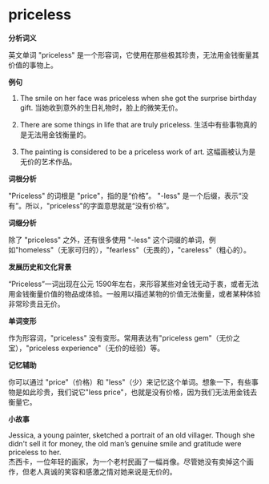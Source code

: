 # priceless

**分析词义**

  

英文单词 "priceless" 是一个形容词，它使用在那些极其珍贵，无法用金钱衡量其价值的事物上。

  

**例句**

  

1.  The smile on her face was priceless when she got the surprise birthday gift. 当她收到意外的生日礼物时，脸上的微笑无价。
    
      
    
2.  There are some things in life that are truly priceless. 生活中有些事物真的是无法用金钱衡量的。
    
      
    
3.  The painting is considered to be a priceless work of art. 这幅画被认为是无价的艺术作品。
    
      
    

  

**词根分析**

  

"Priceless" 的词根是 "price"，指的是“价格”。 "-less" 是一个后缀，表示“没有”。所以，"priceless"的字面意思就是“没有价格”。

  

**词缀分析**

  

除了 "priceless" 之外，还有很多使用 "-less" 这个词缀的单词，例如"homeless"（无家可归的），"fearless"（无畏的），"careless"（粗心的）。

  

**发展历史和文化背景**

  

“Priceless”一词出现在公元 1590年左右，来形容某些对金钱无动于衷，或者无法用金钱衡量价值的物品或体验。一般用以描述某物的价值无法衡量，或者某种体验非常珍贵且无价。

  

**单词变形**

  

作为形容词，"priceless" 没有变形。常用表达有"priceless gem"（无价之宝），"priceless experience"（无价的经验）等。

  

**记忆辅助**

  

你可以通过 "price"（价格）和 "less"（少）来记忆这个单词。想象一下，有些事物是如此珍贵，我们说它"less price"，也就是没有价格，因为我们无法用金钱去衡量它。

  

**小故事**

  

Jessica, a young painter, sketched a portrait of an old villager. Though she didn't sell it for money, the old man’s genuine smile and gratitude were priceless to her.  
杰西卡，一位年轻的画家，为一个老村民画了一幅肖像。尽管她没有卖掉这个画作，但老人真诚的笑容和感激之情对她来说是无价的。
